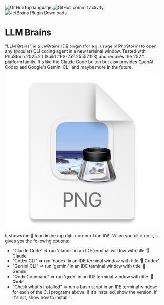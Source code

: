 ![GitHub top language](https://img.shields.io/github/languages/top/toolstud-io/LlmBrains)
![GitHub commit activity](https://img.shields.io/github/commit-activity/y/toolstud-io/LlmBrains)
![JetBrains Plugin Downloads](https://img.shields.io/jetbrains/plugin/d/28522)


# LLM Brains

"LLM Brains" is a JetBrains IDE plugin (for e.g. usage in PhpStorm) to open any (popular) CLI coding agent in a new terminal window.
Tested with PhpStorm 2025.2.1 (Build #PS-252.25557.128) and requires the 252.* platform family.
It's like the Claude Code button but also provides OpenAI Codex and Google's Gemini CLI, and maybe more in the future.

![img.png](dropdown.png)

It shows the 🫴 icon in the top right corner of the IDE.
When you click on it, it gives you the following options:

* "Claude Code" ⇒ run 'claude' in an IDE terminal window with title '🫴 Claude'
* "Codex CLI" ⇒ run 'codex' in an IDE terminal window with title '🫴 Codex'
* "Gemini CLI" ⇒ run 'gemini' in an IDE terminal window with title '🫴 Gemini'
* "Qodo Command" ⇒ run 'qodo' in an IDE terminal window with title '🫴 Qodo'
* "Check what's installed" ⇒ run a bash script in an IDE terminal window: for each of the CLI programs above: if it's installed, show the version. If it's not, show how to install it.
